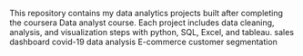 This repository contains my data analytics projects built after completing the coursera Data analyst course. 
Each project includes data cleaning, analysis, and visualization steps with python, SQL, Excel, and tableau.
sales dashboard
covid-19 data analysis
E-commerce customer segmentation
